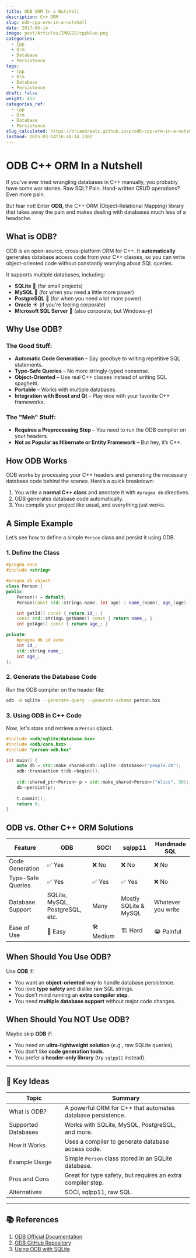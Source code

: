 ```yaml
---
title: ODB ORM In a Nutshell
description: C++ ORM
slug: odb-cpp-orm-in-a-nutshell
date: 2017-06-14
image: post/Articles/IMAGES/cppblue.png
categories:
  - Cpp
  - Orm
  - Database
  - Persistence
tags:
  - Cpp
  - Orm
  - Database
  - Persistence
draft: false
weight: 453
categories_ref:
  - Cpp
  - Orm
  - Database
  - Persistence
slug_calculated: https://brianbraatz.github.io/p/odb-cpp-orm-in-a-nutshell
lastmod: 2025-03-14T16:40:14.130Z
---
```

# ODB C++ ORM In a Nutshell

If you've ever tried wrangling databases in C++ manually, you probably have some war stories. Raw SQL? Pain. Hand-written CRUD operations? Even more pain.

But fear not! Enter **ODB**, the C++ ORM (Object-Relational Mapping) library that takes away the pain and makes dealing with databases much less of a headache.

<!-- So grab a coffee ☕, and let's dive into **ODB**—the magical tool that lets you work with databases in C++ like a sane person. -->

## What is ODB?

ODB is an open-source, cross-platform ORM for C++. It **automatically** generates database access code from your C++ classes, so you can write object-oriented code without constantly worrying about SQL queries.

It supports multiple databases, including:

* **SQLite** 🏡 (for small projects)
* **MySQL** 🐬 (for when you need a little more power)
* **PostgreSQL** 🐘 (for when you need a lot more power)
* **Oracle** ☀️ (if you're feeling corporate)
* **Microsoft SQL Server** 🏢 (also corporate, but Windows-y)

## Why Use ODB?

### The Good Stuff:

* **Automatic Code Generation** – Say goodbye to writing repetitive SQL statements.
* **Type-Safe Queries** – No more stringly-typed nonsense.
* **Object-Oriented** – Use real C++ classes instead of writing SQL spaghetti.
* **Portable** – Works with multiple databases.
* **Integration with Boost and Qt** – Play nice with your favorite C++ frameworks.

### The "Meh" Stuff:

* **Requires a Preprocessing Step** – You need to run the ODB compiler on your headers.
* **Not as Popular as Hibernate or Entity Framework** – But hey, it’s C++.

## How ODB Works

ODB works by processing your C++ headers and generating the necessary database code behind the scenes. Here’s a quick breakdown:

1. You write a **normal C++ class** and annotate it with `#pragma db` directives.
2. ODB generates database code automatically.
3. You compile your project like usual, and everything just works.

## A Simple Example

Let’s see how to define a simple `Person` class and persist it using ODB.

### 1. Define the Class

```cpp
#pragma once
#include <string>

#pragma db object
class Person {
public:
    Person() = default;
    Person(const std::string& name, int age) : name_(name), age_(age) {}

    int getId() const { return id_; }
    const std::string& getName() const { return name_; }
    int getAge() const { return age_; }

private:
    #pragma db id auto
    int id_;
    std::string name_;
    int age_;
};
```

### 2. Generate the Database Code

Run the ODB compiler on the header file:

```sh
odb -d sqlite --generate-query --generate-schema person.hxx
```

### 3. Using ODB in C++ Code

Now, let's store and retrieve a `Person` object.

```cpp
#include <odb/sqlite/database.hxx>
#include <odb/core.hxx>
#include "person-odb.hxx"

int main() {
    auto db = std::make_shared<odb::sqlite::database>("people.db");
    odb::transaction t(db->begin());
    
    std::shared_ptr<Person> p = std::make_shared<Person>("Alice", 30);
    db->persist(p);
    
    t.commit();
    return 0;
}
```

## ODB vs. Other C++ ORM Solutions

| Feature           | ODB                             | SOCI       | sqlpp11               | Handmade SQL       |
| ----------------- | ------------------------------- | ---------- | --------------------- | ------------------ |
| Code Generation   | ✅ Yes                           | ❌ No       | ❌ No                  | ❌ No               |
| Type-Safe Queries | ✅ Yes                           | ✅ Yes      | ✅ Yes                 | ❌ No               |
| Database Support  | SQLite, MySQL, PostgreSQL, etc. | Many       | Mostly SQLite & MySQL | Whatever you write |
| Ease of Use       | 🚀 Easy                         | 🛠️ Medium | 🏗️ Hard              | 😭 Painful         |

## When Should You Use ODB?

Use **ODB** if:

* You want an **object-oriented** way to handle database persistence.
* You love **type safety** and dislike raw SQL strings.
* You don’t mind running an **extra compiler step**.
* You need **multiple database support** without major code changes.

## When Should You NOT Use ODB?

Maybe skip **ODB** if:

* You need an **ultra-lightweight solution** (e.g., raw SQLite queries).
* You don’t like **code generation tools**.
* You prefer a **header-only library** (try `sqlpp11` instead).

<!-- ## Wrapping Up

ODB is a fantastic **C++ ORM** that brings modern database handling to your C++ applications. It’s got **type safety**, **code generation**, and **multi-database support**, making it a great alternative to hand-rolling your own persistence layer.

Sure, it has a few quirks (like needing a preprocessor step), but overall, it's one of the best ways to **avoid writing painful SQL queries** in C++.

If you’re working on a **database-heavy C++ application**, give ODB a shot. Your future self will thank you! 🚀 -->

***

## 🔑 Key Ideas

| Topic               | Summary                                                     |
| ------------------- | ----------------------------------------------------------- |
| What is ODB?        | A powerful ORM for C++ that automates database persistence. |
| Supported Databases | Works with SQLite, MySQL, PostgreSQL, and more.             |
| How it Works        | Uses a compiler to generate database access code.           |
| Example Usage       | Simple `Person` class stored in an SQLite database.         |
| Pros and Cons       | Great for type safety, but requires an extra compiler step. |
| Alternatives        | SOCI, sqlpp11, raw SQL.                                     |

***

## 📚 References

1. [ODB Official Documentation](https://www.codesynthesis.com/products/odb/)
2. [ODB GitHub Repository](https://github.com/CodeSynthesis/odb)
3. [Using ODB with SQLite](https://www.codesynthesis.com/products/odb/doc/sqlite/)

